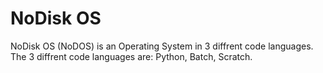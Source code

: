 # NoDisk OS
NoDisk OS (NoDOS) is an Operating System in 3 diffrent code languages. 
The 3 diffrent code languages are: Python, Batch, Scratch.
